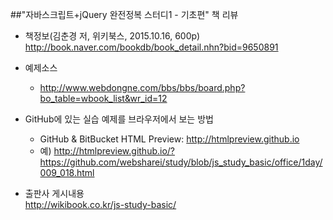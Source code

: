 ##"자바스크립트+jQuery 완전정복 스터디1 - 기초편" 책 리뷰

* 책정보(김춘경 저, 위키북스, 2015.10.16, 600p)<br>
  http://book.naver.com/bookdb/book_detail.nhn?bid=9650891

* 예제소스<br>
  - http://www.webdongne.com/bbs/bbs/board.php?bo_table=wbook_list&wr_id=12

* GitHub에 있는 실습 예제를 브라우저에서 보는 방법<br>
  - GitHub & BitBucket HTML Preview: http://htmlpreview.github.io<br> 
  - 예) http://htmlpreview.github.io/?https://github.com/websharei/study/blob/js_study_basic/office/1day/009_018.html

* 출판사 게시내용<br>
  http://wikibook.co.kr/js-study-basic/
